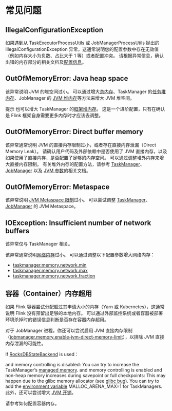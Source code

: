 # 常见问题

## IllegalConfigurationException

如果遇到从 TaskExecutorProcessUtils 或 JobManagerProcessUtils 抛出的 IllegalConfigurationException
异常，这通常说明您的配置参数中存在无效值（例如内存大小为负数、占比大于 1 等）或者配置冲突。
请根据异常信息，确认出错的内存部分的相关文档及[配置信息]()。

## OutOfMemoryError: Java heap space

该异常说明 JVM 的堆空间过小。 可以通过增大[总内存]()、TaskManager 的[任务堆内存]()、JobManager 的 [JVM 堆内存]()等方法来增大
JVM 堆空间。

提示 也可以增大 TaskManager 的[框架堆内存]()。 这是一个进阶配置，只有在确认是 Flink 框架自身需要更多内存时才应该去调整。

## OutOfMemoryError: Direct buffer memory

该异常通常说明 JVM 的直接内存限制过小，或者存在直接内存泄漏（Direct Memory Leak）。 请确认用户代码及外部依赖中是否使用了 JVM
直接内存，以及如果使用了直接内存，是否配置了足够的内存空间。 可以通过调整堆外内存来增大直接内存限制。
有关堆外内存的配置方法，请参考 [TaskManager]()、[JobManager]() 以及 [JVM 参数]()的相关文档。

## OutOfMemoryError: Metaspace

该异常说明 [JVM Metaspace 限制]()过小。 可以尝试调整 [TaskManager]()、[JobManager]() 的 JVM Metaspace。

## IOException: Insufficient number of network buffers

该异常仅与 TaskManager 相关。

该异常通常说明[网络内存]()过小。 可以通过调整以下配置参数增大网络内存：

* [taskmanager.memory.network.min]()
* [taskmanager.memory.network.max]()
* [taskmanager.memory.network.fraction]()

## 容器（Container）内存超用

如果 Flink 容器尝试分配超过其申请大小的内存（Yarn 或 Kubernetes），这通常说明 Flink 没有预留出足够的本地内存。
可以通过外部监控系统或者容器被部署环境杀掉时的错误信息判断是否存在容器内存超用。

对于 JobManager 进程，你还可以尝试启用 JVM 直接内存限制（[jobmanager.memory.enable-jvm-direct-memory-limit]()），以排除 JVM
直接内存泄漏的可能性。

If [RocksDBStateBackend]() is used：

and memory controlling is disabled: You can try to increase the TaskManager’s [managed memory]().
and memory controlling is enabled and non-heap memory increases during savepoint or full checkpoints: This may happen
due to the glibc memory allocator (see [glibc bug]()). You can try to add the [environment variable]()
MALLOC_ARENA_MAX=1 for TaskManagers.
此外，还可以尝试增大 [JVM 开销]()。

请参考如何配置容器内存。

